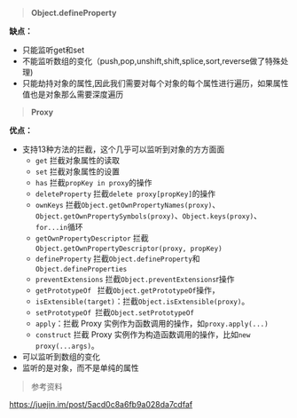 > **Object.defineProperty**

**缺点：**

- 只能监听get和set
- 不能监听数组的变化（push,pop,unshift,shift,splice,sort,reverse做了特殊处理)
- 只能劫持对象的属性,因此我们需要对每个对象的每个属性进行遍历，如果属性值也是对象那么需要深度遍历

> **Proxy**

**优点：**

- 支持13种方法的拦截，这个几乎可以监听到对象的方方面面
  - `get` 拦截对象属性的读取
  - `set` 拦截对象属性的设置
  - `has` 拦截`propKey in proxy`的操作
  - `deleteProperty` 拦截`delete proxy[propKey]`的操作
  - `ownKeys` 拦截`Object.getOwnPropertyNames(proxy)`、`Object.getOwnPropertySymbols(proxy)`、`Object.keys(proxy)`、`for...in`循环
  - `getOwnPropertyDescriptor` 拦截`Object.getOwnPropertyDescriptor(proxy, propKey)`
  - `defineProperty` 拦截`Object.defineProperty`和`Object.defineProperties`
  - `preventExtensions` 拦截`Object.preventExtensions`r操作
  - `getPrototypeOf ` 拦截`Object.getPrototypeOf`操作，
  - `isExtensible(target)`：拦截`Object.isExtensible(proxy)`。
  - `setPrototypeOf `拦截`Object.setPrototypeOf`
  - `apply`：拦截 Proxy 实例作为函数调用的操作，如`proxy.apply(...)`
  - `construct` 拦截 Proxy 实例作为构造函数调用的操作，比如`new proxy(...args)`。
- 可以监听到数组的变化
- 监听的是对象，而不是单纯的属性

> 参考资料

https://juejin.im/post/5acd0c8a6fb9a028da7cdfaf
